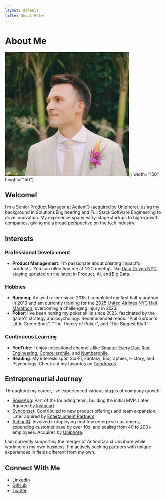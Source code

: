 ```yaml
---
layout: default
title: About Peter
---
```


# About Me 

![Peter Blanco](/assets/profile_400x400.jpg){: width="150" height="150"}

## Welcome!

I’m a Senior Product Manager at [ActionIQ](https://actioniq.com) (acquired by [Uniphore](https://uniphore.com)), using my background in Solutions Engineering and Full Stack Software Engineering to drive innovation. My experience spans early-stage startups to high-growth companies, giving me a broad perspective on the tech industry.

## Interests

### Professional Development
- **Product Management**: I'm passionate about creating impactful products. You can often find me at NYC meetups like [Data Driven NYC](https://www.meetup.com/NYC-Data-Business-Meetup/), staying updated on the latest in Product, AI, and Big Data.

### Hobbies
- **Running**: An avid runner since 2015, I completed my first half marathon in 2019 and am currently training for the [2025 United Airlines NYC Half Marathon](https://www.nyrr.org/races/2025unitedairlinesnychalf), overcoming a challenging injury in 2023.
- **Poker**: I've been honing my poker skills since 2023, fascinated by the game's strategy and psychology. Recommended reads: "Phil Gordon's Little Green Book", "The Theory of Poker", and "The Biggest Bluff".

### Continuous Learning
- **YouTube**: I enjoy educational channels like [Smarter Every Day](https://www.youtube.com/@SmarterEveryDay), [Real Engineering](https://www.youtube.com/@realengineering), [Computerphile](https://www.youtube.com/@Computerphile), and [Numberphile](https://www.youtube.com/@numberphile).
- **Reading**: My interests span Sci-Fi, Fantasy, Biographies, History, and Psychology. Check out my favorites on [Goodreads](https://www.goodreads.com/user/show/66203612-peter).

## Entrepreneurial Journey

Throughout my career, I've experienced various stages of company growth:
- [RosieApp](https://www.rosieapp.com): Part of the founding team, building the initial MVP. Later Aquired by [Instacart](https://www.instacart.com).
- [Synconset](https://www.synconset.com): Contributed to new product offerings and team expansion. Later aquired by [Entertainment Partners](https://www.ep.com).
- [ActionIQ](https://www.actioniq.com): Involved in deploying first few enterprise customers, expanding customer base by over 10x, and scaling from 40 to 200+ employees. Acquired by [Uniphore](https://uniphore.com).

I am currently supporting the merger of ActionIQ and Uniphore while working on my own business. I'm actively seeking partners with unique experiences in fields different from my own.

## Connect With Me

- [LinkedIn](https://www.linkedin.com/in/peterblanco)
- [GitHub](https://github.com/pblanco)
- [Twitter](https://twitter.com/blancotech)